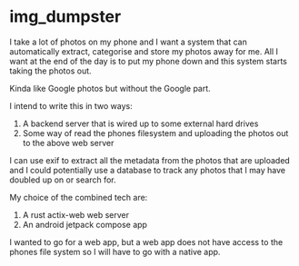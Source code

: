 # img_dumpster

I take a lot of photos on my phone and I want a system that
can automatically extract, categorise and store my photos 
away for me. All I want at the end of the day is to put my
phone down and this system starts taking the photos out.

Kinda like Google photos but without the Google part.

I intend to write this in two ways:
1. A backend server that is wired up to some external hard
drives
2. Some way of read the phones filesystem and uploading the
photos out to the above web server

I can use exif to extract all the metadata from the photos
that are uploaded and I could potentially use a database to
track any photos that I may have doubled up on or search for.

My choice of the combined tech are:
1. A rust actix-web web server
2. An android jetpack compose app

I wanted to go for a web app, but a web app does not have
access to the phones file system so I will have to go with
a native app.
